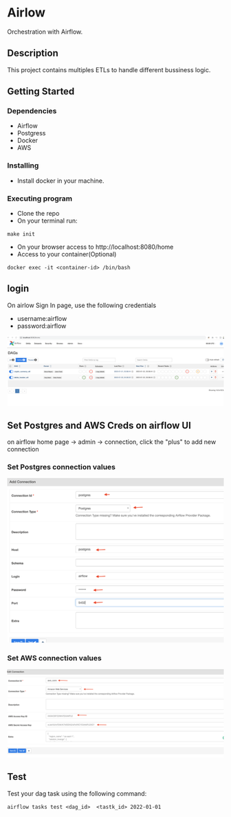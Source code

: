 # Airlow

Orchestration with Airflow.

## Description

This project contains multiples ETLs to handle different bussiness logic.

## Getting Started

### Dependencies

* Airflow
* Postgress
* Docker
* AWS


### Installing

* Install docker in your machine.


### Executing program

* Clone the repo
* On your terminal run: 
```
make init
```
* On your browser access to  http://localhost:8080/home
* Access to your container(Optional)
```
docker exec -it <container-id> /bin/bash
```

## login
On airlow Sign In page, use the following credentials
* username:airflow 
* password:airflow

![Alt text](/git_images/p2.png "test locally" )


## Set Postgres and AWS Creds on airflow UI
on airflow home page -> admin -> connection, click the "plus" to add new connection 

### Set Postgres connection values 

![Alt text](/git_images/p1.png "test locally" )

### Set AWS connection values 

![Alt text](/git_images/p3.png "test locally" )
 

## Test 

Test your dag task using the following command:
```
airflow tasks test <dag_id>  <tastk_id> 2022-01-01
```


 
 